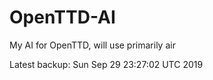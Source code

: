 # OpenTTD-AI
My AI for OpenTTD, will use primarily air

Latest backup: Sun Sep 29 23:27:02 UTC 2019
